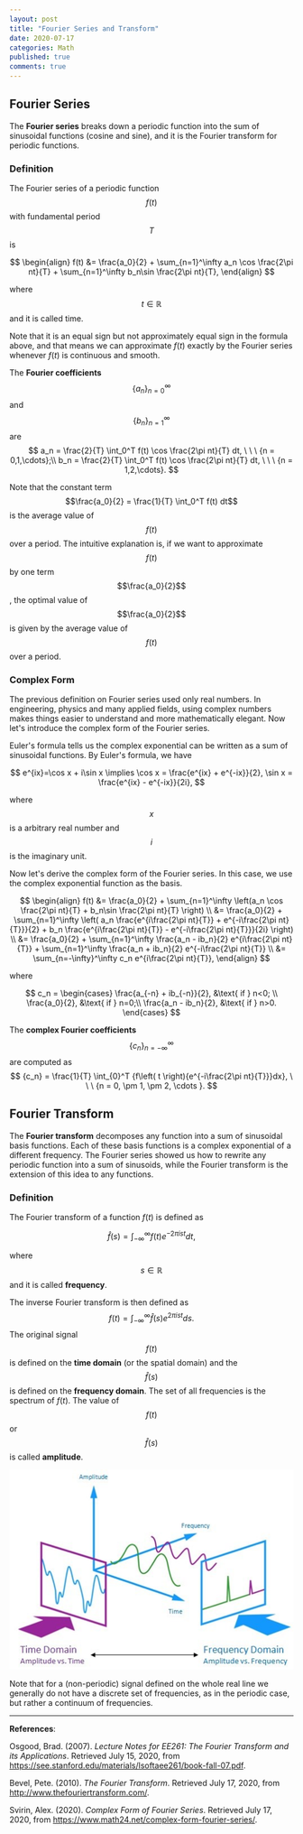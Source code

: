 ```yaml
---
layout: post
title: "Fourier Series and Transform"
date: 2020-07-17
categories: Math
published: true
comments: true
---
```


## Fourier Series

The **Fourier series** breaks down a periodic function into the sum of sinusoidal functions (cosine and sine), and it is the Fourier transform for periodic functions. 

### Definition

The Fourier series of a periodic function $$f(t)$$ with fundamental period $$T$$ is

$$
\begin{align}
f(t) &= \frac{a_0}{2} + \sum_{n=1}^\infty a_n \cos \frac{2\pi nt}{T} + \sum_{n=1}^\infty b_n\sin \frac{2\pi nt}{T},
\end{align}
$$

where $$t\in\mathbb{R}$$ and it is called time. 

Note that it is an equal sign but not approximately equal sign in the formula above, and that means we can approximate $f(t)$ exactly by the Fourier series whenever $f(t)$ is continuous and smooth.

The **Fourier coefficients** $$\{a_n\}_{n=0}^\infty$$ and $$\{b_n\}_{n=1}^\infty$$ are 
$$
a_n = \frac{2}{T} \int_0^T f(t) \cos \frac{2\pi nt}{T} dt, \ \ \ {n = 0,1,\cdots};\\ 
b_n = \frac{2}{T} \int_0^T f(t) \cos \frac{2\pi nt}{T} dt, \ \ \ {n = 1,2,\cdots}.
$$

Note that the constant term $$\frac{a_0}{2} = \frac{1}{T} \int_0^T f(t) dt$$ is the average value of $$f(t)$$ over a period. The intuitive explanation is, if we want to approximate $$f(t)$$ by one term $$\frac{a_0}{2}$$, the optimal value of $$\frac{a_0}{2}$$ is given by the average value of $$f(t)$$ over a period.

### Complex Form

The previous definition on Fourier series used only real numbers. In engineering, physics and many applied fields, using complex numbers makes things easier to understand and more mathematically elegant. Now let's introduce the complex form of the Fourier series.

Euler's formula tells us the complex exponential can be written as a sum of sinusoidal functions. By Euler's formula, we have

$$
e^{ix}=\cos x + i\sin x \implies \cos x = \frac{e^{ix} + e^{-ix}}{2}, \sin x = \frac{e^{ix} - e^{-ix}}{2i},
$$

where $$x$$ is a arbitrary real number and $$i$$ is the imaginary unit. 

Now let's derive the complex form of the Fourier series. In this case, we use the complex exponential function as the basis.

$$
\begin{align}
f(t) &= \frac{a_0}{2} + \sum_{n=1}^\infty \left(a_n \cos \frac{2\pi nt}{T} +  b_n\sin \frac{2\pi nt}{T} \right) \\
&= \frac{a_0}{2} + \sum_{n=1}^\infty \left( a_n \frac{e^{i\frac{2\pi nt}{T}} + e^{-i\frac{2\pi nt}{T}}}{2} + b_n \frac{e^{i\frac{2\pi nt}{T}} - e^{-i\frac{2\pi nt}{T}}}{2i} \right) \\
&= \frac{a_0}{2} + \sum_{n=1}^\infty \frac{a_n - ib_n}{2} e^{i\frac{2\pi nt}{T}} + \sum_{n=1}^\infty \frac{a_n + ib_n}{2} e^{-i\frac{2\pi nt}{T}} \\
&= \sum_{n=-\infty}^\infty c_n e^{i\frac{2\pi nt}{T}},
\end{align}
$$

where 

$$
c_n = 
\begin{cases}
\frac{a_{-n} + ib_{-n}}{2}, &\text{ if } n<0; \\
\frac{a_0}{2}, &\text{ if } n=0;\\
\frac{a_n - ib_n}{2}, &\text{ if } n>0.
\end{cases}
$$

The **complex Fourier coefficients** $$\{c_n\}_{n=-\infty}^{\infty}$$ are computed as
$$
{c_n} = \frac{1}{T} \int_{0}^T  {f\left( t \right){e^{-i\frac{2\pi nt}{T}}}dx}, \ \ \ {n = 0, \pm 1, \pm 2, \cdots }.
$$

## Fourier Transform

The **Fourier transform** decomposes any function into a sum of sinusoidal basis functions. Each of these basis functions is a complex exponential of a different frequency. The Fourier series showed us how to rewrite any periodic function into a sum of sinusoids, while the Fourier transform is the extension of this idea to any functions. 

### Definition

The Fourier transform of a function $f(t)$ is defined as

$$
\hat{f}(s) = \int_{-\infty}^{\infty} f(t)e^{-2\pi ist}dt,
$$

where $$s\in\mathbb{R}$$ and it is called **frequency**.

The inverse Fourier transform is then defined as
$$
f(t) = \int_{-\infty}^{\infty} \hat{f}(s)e^{2\pi ist}ds.
$$
The original signal $$f(t)$$ is defined on the **time domain** (or the spatial domain) and the $$\hat{f}(s)$$ is defined on the **frequency domain**. The set of all frequencies is the spectrum of $f(t)$. The value of $$f(t)$$ or $$\hat{f}(s)$$ is called **amplitude**.

<img src="/pictures/fourier_transform.jpg" alt="fourier_transform" style="zoom:120%;" />

Note that for a (non-periodic) signal defined on the whole real line we generally do not have a discrete set of frequencies, as in the periodic case, but rather a continuum of frequencies. 

---

**References**: 

Osgood, Brad. (2007). *Lecture Notes for EE261: The Fourier Transform and its Applications*. Retrieved July 15, 2020, from https://see.stanford.edu/materials/lsoftaee261/book-fall-07.pdf.

Bevel, Pete. (2010). *The Fourier Transform*. Retrieved July 17, 2020, from http://www.thefouriertransform.com/.

Svirin, Alex. (2020). *Complex Form of Fourier Series*. Retrieved July 17, 2020, from https://www.math24.net/complex-form-fourier-series/.

